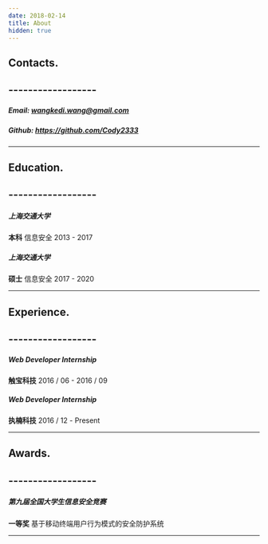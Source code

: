 ```yaml
---
date: 2018-02-14
title: About
hidden: true
---
```


## Contacts.
## ------------------

##### Email:  wangkedi.wang@gmail.com
##### Github: https://github.com/Cody2333

***

## Education.
## ------------------

##### 上海交通大学
**本科** 信息安全 2013 - 2017

##### 上海交通大学
**硕士** 信息安全 2017 - 2020

***

## Experience.
## ------------------

##### Web Developer Internship
**触宝科技**  2016 / 06  -  2016 / 09

##### Web Developer Internship
**执楠科技**  2016 / 12  -  Present

***

## Awards.
## ------------------

##### 第九届全国大学生信息安全竞赛
**一等奖** 基于移动终端用户行为模式的安全防护系统

***
